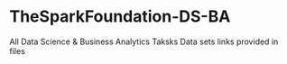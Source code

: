 # TheSparkFoundation-DS-BA
All Data Science &amp; Business Analytics Taksks
Data sets links provided in files
